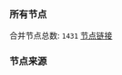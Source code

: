 ### 所有节点
合并节点总数: `1431`
[节点链接](https://raw.githubusercontent.com/rzhy1/11/master/sub/sub_merge_base64.txt)

### 节点来源